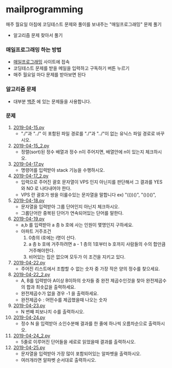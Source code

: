 # mailprogramming
매주 월요일 아침에 코딩테스트 문제와 풀이를 보내주는 "매일프로그래밍" 문제 풀기
+ 알고리즘 문제 찾아서 풀기

### 매일프로그래밍 하는 방법
- [매일프로그래밍](https://mailprogramming.com/) 사이트에 접속
- 코딩테스트 문제를 받을 메일을 입력하고 구독하기 버튼 누르기
- 매주 월요일 마다 문제를 받아보면 된다

### 알고리즘 문제
- 대부분 [백준](https://www.acmicpc.net/) 에 있는 문제들을 사용합니다.


### 문제
1. [2019-04-15.py](https://github.com/sprumin/Mailprogramming/blob/master/2019-04-15.py)
    - "./"과 "../" 이 포함된 파일 경로를 "./"과 "../"이 없는 유닉스 파일 경로로 바꾸시오.
2. [2019-04-15_2.py](https://github.com/sprumin/Mailprogramming/blob/master/2019-04-15_2.py)
    - 정렬(sort)된 정수 배열과 정수 n이 주어지면, 배열안에 n이 있는지 체크하시오.
3. [2019-04-17.py](https://github.com/sprumin/Mailprogramming/blob/master/2019-04-17.py)
    - 명령어를 입력받아 stack 기능을 수행하시오.
4. [2019-04-17_2.py](https://github.com/sprumin/Mailprogramming/blob/master/2019-04-17_2.py)
    - 입력으로 주어진 괄호 문자열이 VPS 인지 아닌지를 판단해서 그 결과를 YES 와 NO 로 나타내어야 한다.
    - VPS 란 괄호가 쌍을 이룰수있는 문자열을 말합니다 ex) "(())()", "()()()", 
5. [2019-04-18.py](https://github.com/sprumin/Mailprogramming/blob/master/2019-04-18.py)
    - 문자열을 입력받아 그룹 단어인지 아닌지 체크하시오.
    - 그룹단어란 중복된 단어가 연속되어있는 단어를 말한다.
6. [2019-04-19.py](https://github.com/sprumin/Mailprogramming/blob/master/2019-04-19.py)
    - a,b 를 입력받아 a 층 b 호에 사는 인원이 몇명인지 구하세요.
    - 아파트 거주조건
        1. 0층의 i호에는 i명이 산다.
        2. a 층 b 호에 거주하려면 a - 1 층의 1호부터 b 호까지 사람들의 수의 합만큼 거주해야한다.
        3. 비어있는 집은 없으며 모두가 이 조건을 지키고 있다.
7. [2019-04-22.py](https://github.com/sprumin/Mailprogramming/blob/master/2019-04-22.py)
    - 주어진 리스트에서 조합할 수 없는 숫자 중 가장 작은 양의 정수를 찾으세요.
8. [2019-04-22_2.py](https://github.com/sprumin/Mailprogramming/blob/master/2019-04-22_2.py)
    - A, B를 입력받아 A이상 B이하의 숫자들 중 완전 제곱수인것을 찾아 완전제곱수의 합과 최솟값을 출력하세요.
    - 완전제곱수가 없을 경우 -1 을 출력하세요.
    - 완전제곱수 : 어떤수를 제곱했을때 나오는 숫자
9. [2019-04-23.py](https://github.com/sprumin/Mailprogramming/blob/master/2019-04-23.py)
    - N 번째 피보나치 수를 출력하시오.
10. [2019-04-24.py](https://github.com/sprumin/Mailprogramming/blob/master/2019-04-24.py)
    - 정수 N 을 입력받아 소인수분해 결과를 한 줄에 하나씩 오름차순으로 출력하시오.
11. [2019-04-24_2.py](https://github.com/sprumin/Mailprogramming/blob/master/2019-04-24_2.py)
    - 5줄로 이루어진 단어들을 세로로 읽었을때 결과를 출력하시오.
12. [2019-04-25.py](https://github.com/sprumin/Mailprogramming/blob/master/2019-04-25.py)
    - 문자열을 입력받아 가장 많이 포함되어있는 알파벳을 출력하시오.
    - 여러개라면 알파벳 순서대로 출력하시오.